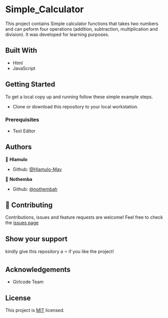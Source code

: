 # Simple_Calculator

This project contains Simple calculator functions that takes two numbers and can peform four operations (addition, subtraction, multiplication and division). It was developed for learning purposes.

## Built With
- Html
- JavaScript

## Getting Started

To get a local copy up and running follow these simple example steps.
- Clone or download this repository to your local workstation.

### Prerequisites
- Text Editor 

## Authors
:bust_in_silhouette: **Hlamulo**
- Github: [@Hlamulo-Mav](https://github.com/Hlamulo-Mav)  

:bust_in_silhouette: **Nothemba**
- Github: [@nothembah](https://github.com/nothembah)

## :handshake: Contributing
Contributions, issues and feature requests are welcome!
Feel free to check the [issues page](https://github.com/Hlamulo-Mav/Simple_Calculator/issues)

## Show your support

kindly give this repository a :star: if you like the project!

## Acknowledgements
- Girlcode Team  

## License

This project is [MIT](https://github.com/git/git-scm.com/blob/main/MIT-LICENSE.txt) licensed.